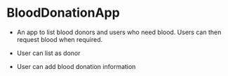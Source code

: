 # BloodDonationApp
- An app to list blood donors and users who need blood. Users can then request blood when required.

- User can list as donor

- User can add blood donation information
